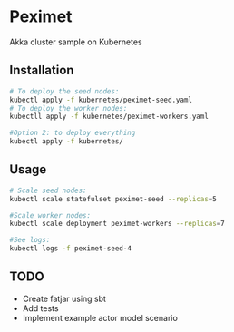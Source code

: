 # Peximet
Akka cluster sample on Kubernetes


## Installation
```sh
# To deploy the seed nodes:
kubectl apply -f kubernetes/peximet-seed.yaml
# To deploy the worker nodes:
kubectll apply -f kubernetes/peximet-workers.yaml

#Option 2: to deploy everything
kubectl apply -f kubernetes/
```

## Usage
```sh
# Scale seed nodes:
kubectl scale statefulset peximet-seed --replicas=5

#Scale worker nodes:
kubectl scale deployment peximet-workers --replicas=7

#See logs:
kubectl logs -f peximet-seed-4
```

## TODO
 - Create fatjar using sbt
 - Add tests
 - Implement example actor model scenario